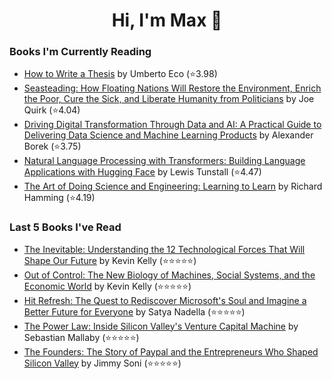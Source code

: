 <h1 align="center">Hi, I'm Max 👋</h1>

<!-- <p align="center">
  <a href="https://discordapp.com/channels/@me/USERID/694118037036466187">
    <img alt="Discord" title="Discord" height="48" width="48" src="assets/discordIcon.svg">
  </a>
</p>-->

### Books I'm Currently Reading

<!-- GOODREADS-LIST:START -->
- [How to Write a Thesis](https://www.goodreads.com/review/show/5074853213?utm_medium=api&utm_source=rss) by Umberto Eco (⭐️3.98)
- [Seasteading: How Floating Nations Will Restore the Environment, Enrich the Poor, Cure the Sick, and Liberate Humanity from Politicians](https://www.goodreads.com/review/show/4260969974?utm_medium=api&utm_source=rss) by Joe Quirk (⭐️4.04)
- [Driving Digital Transformation Through Data and AI: A Practical Guide to Delivering Data Science and Machine Learning Products](https://www.goodreads.com/review/show/4962175150?utm_medium=api&utm_source=rss) by Alexander Borek (⭐️3.75)
- [Natural Language Processing with Transformers: Building Language Applications with Hugging Face](https://www.goodreads.com/review/show/4972039596?utm_medium=api&utm_source=rss) by Lewis Tunstall (⭐️4.47)
- [The Art of Doing Science and Engineering: Learning to Learn](https://www.goodreads.com/review/show/4520659825?utm_medium=api&utm_source=rss) by Richard Hamming (⭐️4.19)
<!-- GOODREADS-LIST:END -->
### Last 5 Books I've Read

<!-- GOODREADS-READ-LIST:START -->
- [The Inevitable: Understanding the 12 Technological Forces That Will Shape Our Future](https://www.goodreads.com/review/show/5030315784?utm_medium=api&utm_source=rss) by Kevin Kelly (⭐⭐⭐⭐⭐)
- [Out of Control: The New Biology of Machines, Social Systems, and the Economic World](https://www.goodreads.com/review/show/5008447639?utm_medium=api&utm_source=rss) by Kevin Kelly (⭐⭐⭐⭐⭐)
- [Hit Refresh: The Quest to Rediscover Microsoft's Soul and Imagine a Better Future for Everyone](https://www.goodreads.com/review/show/5017917068?utm_medium=api&utm_source=rss) by Satya Nadella (⭐⭐⭐⭐⭐)
- [The Power Law: Inside Silicon Valley's Venture Capital Machine](https://www.goodreads.com/review/show/4965504572?utm_medium=api&utm_source=rss) by Sebastian Mallaby (⭐⭐⭐⭐⭐)
- [The Founders: The Story of Paypal and the Entrepreneurs Who Shaped Silicon Valley](https://www.goodreads.com/review/show/4964964334?utm_medium=api&utm_source=rss) by Jimmy Soni (⭐⭐⭐⭐⭐)
<!-- GOODREADS-READ-LIST:END -->
